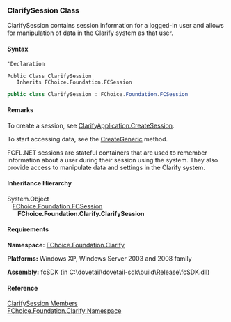 ﻿### ClarifySession Class

ClarifySession contains session information for a logged-in user and allows for manipulation of data in the Clarify system as that user.

#### Syntax

```vbnet
'Declaration

Public Class ClarifySession 
   Inherits FChoice.Foundation.FCSession
```

```csharp
public class ClarifySession : FChoice.Foundation.FCSession
```

#### Remarks

To create a session, see [ClarifyApplication.CreateSession](fcSDK~FChoice.Foundation.Clarify.ClarifyApplication~CreateSession.md).

To start accessing data, see the [CreateGeneric](fcSDK~FChoice.Foundation.Clarify.ClarifySession~CreateGeneric.md) method.

FCFL.NET sessions are stateful containers that are used to remember information about a user during their session using the system. They also provide access to manipulate data and settings in the Clarify system.

#### Inheritance Hierarchy

System.Object  
   [FChoice.Foundation.FCSession](fcSDK~FChoice.Foundation.FCSession.md)  
      **FChoice.Foundation.Clarify.ClarifySession**  

#### Requirements

**Namespace:** [FChoice.Foundation.Clarify](fcSDK~FChoice.Foundation.Clarify_namespace.md)

**Platforms:** Windows XP, Windows Server 2003 and 2008 family

**Assembly:** fcSDK (in C:\\dovetail\\dovetail-sdk\\build\\Release\\fcSDK.dll)

#### Reference

[ClarifySession Members](fcSDK~FChoice.Foundation.Clarify.ClarifySession_members.md)  
[FChoice.Foundation.Clarify Namespace](fcSDK~FChoice.Foundation.Clarify_namespace.md)